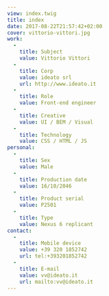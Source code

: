 ```yaml
---
view: index.twig
title: index
date: 2017-08-22T21:57:42+02:00
cover: vittorio-vittori.jpg
work:
  -
    title: Subject
    value: Vittorio Vittori
  -
    title: Corp
    value: ideato srl
    url: http://www.ideato.it
  -
    title: Role
    value: Front-end engineer
  -
    title: Creative
    value: UI / BEM / Visual
  -
    title: Technology
    value: CSS / HTML / JS
personal:
  -
    title: Sex
    value: Male
  -
    title: Production date
    value: 16/10/2046
  -
    title: Product serial
    value: P2501
  -
    title: Type
    value: Nexus 6 replicant
contact:
  -
    title: Mobile device
    value: +39 320 1852742
    url: tel:+393201852742
  -
    title: E-mail
    value: vv@ideato.it
    url: mailto:vv@ideato.it
---
```

